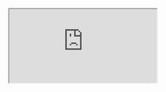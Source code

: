 <iframe class="embedded-statblock" src="https://pathfinderdashboard.com/Creatures/Assassin.html"></iframe>